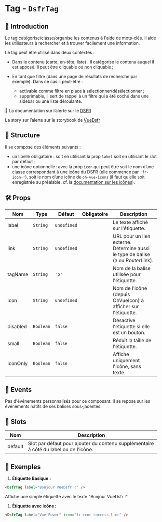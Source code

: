 # Tag - `DsfrTag`

## 🌟 Introduction

Le tag catégorise/classe/organise les contenus à l'aide de mots-clés. Il aide les utilisateurs à rechercher et à trouver facilement une information.

Le tag peut être utilisé dans deux contextes :

- Dans le contenu (carte, en-tête, liste) : il catégorise le contenu auquel il est apposé. Il peut être cliquable ou non cliquable ;

- En tant que filtre (dans une page de résultats de recherche par exemple). Dans ce cas il peut-être :

  - activable comme filtre en place à sélectionner/désélectionner ;
  - supprimable, il sert de rappel à un filtre qui a été coché dans une sidebar ou une liste déroulante.

🏅 La documentation sur l’alerte sur le [DSFR](https://www.systeme-de-design.gouv.fr/elements-d-interface/composants/tag)

<VIcon name="vi-file-type-storybook" /> La story sur l’alerte sur le storybook de [VueDsfr](https://vue-dsfr.netlify.app/?path=/docs/composants-dsfrtags--docs)

## 📐 Structure

Il se compose des éléments suivants :

- un libellé obligatoire : soit en utilisant la prop `label` soit en utilisant le slot par défaut ;
- une icône optionnelle : avec la prop `icon` qui peut être soit le nom d’une classe correspondant à une icône du DSFR (elle commence par `'fr-icon-'`), soit le nom d’une icône de `oh-vue-icons` (il faut qu’elle soit enregistrée au préalable, cf. la [documentation sur les icônes](/guide/icones)).

## 🛠️ Props

| Nom       | Type      | Défaut    | Obligatoire | Description                                              |
|-----------|-----------|-----------|-------------|----------------------------------------------------------|
| label     | `String`  | `undefined` |             | Le texte affiché sur l'étiquette.                        |
| link      | `String`  | `undefined` |             | URL pour un lien externe. Détermine aussi le type de balise (a ou RouterLink). |
| tagName   | `String`  | `'p'`       |             | Nom de la balise utilisée pour l'étiquette.              |
| icon      | `String`  | `undefined` |             | Nom de l'icône (depuis OhVueIcon) à afficher sur l'étiquette. |
| disabled  | `Boolean` | `false`     |             | Désactive l'étiquette si elle est un bouton.             |
| small     | `Boolean` | `false`     |             | Réduit la taille de l'étiquette.                         |
| iconOnly  | `Boolean` | `false`     |             | Affiche uniquement l'icône, sans texte.                  |

## 📡 Events

Pas d'événements personnalisés pour ce composant. Il se repose sur les événements natifs de ses balises sous-jacentes.

## 🧩 Slots

| Nom       | Description                                              |
|-----------|----------------------------------------------------------|
| default   | Slot par défaut pour ajouter du contenu supplémentaire à côté du label ou de l'icône. |

## 📝 Exemples

1. **Étiquette Basique :**

```html
<DsfrTag label="Bonjour VueDsfr !" />
```

Affiche une simple étiquette avec le texte "Bonjour VueDsfr !".

1. **Étiquette avec icône :**

```html
<DsfrTag label="Vue Power" icon="fr-icon-success-line" />
```
